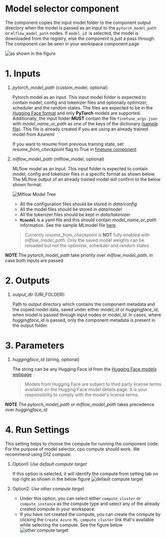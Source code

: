 # Model selector component
The component copies the input model folder to the component output directory when the model is passed as an input to the `pytorch_model_path` or `mlflow_model_path` nodes. If `model_id `is selected, the model is downloaded from the registry, else the component is just a pass through. The component can be seen in your workspace component page

![as shown in the figure](https://aka.ms/azureml-ft-docs-model-selector-component-images)


# 1. Inputs
1. _pytorch_model_path_ (custom_model, optional)

    Pytorch model as an input. This input model folder is expected to contain model, config and tokenizer files and optionally optimizer, scheduler and the random states. The files are expected to be in the [Hugging Face format](https://huggingface.co/bert-base-uncased/tree/main) and only **PyTorch** models are supported. Additionally, the input folder **MUST** contain the file `finetune_args.json` with *model_name_or_path* as one of the keys of the dictionary ([sample file](https://aka.ms/sample-finetune-args)). This file is already created if you are using an already trained model from Azureml

    If you want to resume from previous training state, set *resume_from_checkpoint* flag to True in [finetune component](../../finetune/question_answering/README.md/#36-continual-finetuning)

2. _mlflow_model_path_ (mlflow_model, optional)

    MLflow model as an input. This input folder is expected to contain model, config and tokenizer files in a specific format as shown below. The MLflow output of an already trained model will confirm to the below shown format.

    ![Mlflow Model Tree](https://aka.ms/azureml-ft-docs-mlflow-model-tree)

    - All the configuration files should be stored in _data/config_
    - All the model files should be stored in _data/model_
    - All the tokenizer files should be kept in _data/tokenizer_
    - **`MLmodel`** is a yaml file and this should contain _model_name_or_path_ information. See the sample MLmodel file [here](https://aka.ms/azureml-ft-docs-sample-mlmodel-file)

    > Currently _resume_from_checkpoint_ is **NOT** fully enabled with _mlflow_model_path_. Only the saved model weights can be reloaded but not the optimizer, scheduler and random states

**NOTE** The _pytorch_model_path_ take priority over _mlflow_model_path_, in case both inputs are passed


# 2. Outputs
1. _output_dir_ (URI_FOLDER):

    Path to output directory which contains the component metadata and the copied model data, saved under either _model_id_ or _huggingface_id_, when model is passed through input nodes or _model_id_. In cases, where _huggingface_id_ is passed, only the component metadata is present in the output folder.


# 3. Parameters
1. _huggingface_id_ (string, optional)

    The string can be any Hugging Face id from the [Hugging Face models webpage](https://huggingface.co/models)
    
    > Models from Hugging Face are subject to third party license terms available on the Hugging Face model details page. It is your responsibility to comply with the model's license terms.

**NOTE** The _pytorch_model_path_ or _mlflow_model_path_ takes precedence over _huggingface_id_

# 4. Run Settings

This setting helps to choose the compute for running the component code. For the purpose of model selector, cpu compute should work. We recommend using D12 compute.

1. Option1: *Use default compute target*

    If this option is selected, it will identify the compute from setting tab on top right as shown in the below figure
    ![default compute target](https://aka.ms/azureml-ft-docs-default-compute-settings)

2. Option2: *Use other compute target*

    - Under this option, you can select either `compute_cluster` or `compute_instance` as the compute type and select any of the already created compute in your workspace.
    - If you have not created the compute, you can create the compute by clicking the `Create Azure ML compute cluster` link that's available while selecting the compute. See the figure below
    ![other compute target](https://aka.ms/azureml-ft-docs-create-compute-target)
